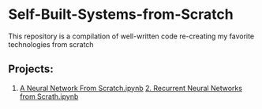 # Self-Built-Systems-from-Scratch
This repository is a compilation of well-written code re-creating my favorite technologies from scratch

## Projects:
1. [A Neural Network From Scratch.ipynb](https://github.com/Lubula/Self-Built-Systems-from-Scratch/blob/main/1_A_Neural_Network_From_Scratch.ipynb)
[2. Recurrent Neural Networks from Scrath.ipynb](https://github.com/Lubula/Self-Built-Systems-from-Scratch/blob/main/2_Recurrent_Neural_Networks_from_Scrath.ipynb)
